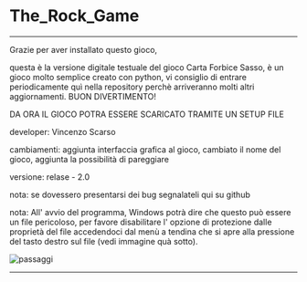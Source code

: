 # The_Rock_Game


________________________________________________________________________________________________________________________________________

Grazie per aver installato questo gioco,

questa è la versione digitale testuale del gioco Carta Forbice Sasso, è un gioco molto semplice creato con python, vi consiglio di entrare periodicamente quì nella repository perchè arriveranno molti altri aggiornamenti. BUON DIVERTIMENTO! 

DA ORA IL GIOCO POTRA ESSERE SCARICATO TRAMITE UN SETUP FILE 

developer: Vincenzo Scarso

cambiamenti: aggiunta interfaccia grafica al gioco, cambiato il nome del gioco, aggiunta la possibilità di pareggiare

versione: relase - 2.0

nota: se dovessero presentarsi dei bug segnalateli qui su github

nota: All' avvio del programma, Windows potrà dire che questo può essere un file pericoloso, per favore disabilitare l' opzione di protezione dalle proprietà del 
      file accedendoci dal menù a tendina che si apre alla pressione del tasto destro sul file (vedi immagine quà sotto).

![passaggi](https://user-images.githubusercontent.com/110780936/220614613-ec43978f-4c24-4f42-bca0-b30f9ba6d723.jpg)

________________________________________________________________________________________________________________________________________

